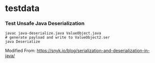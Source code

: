 # testdata

### Test Unsafe Java Deserialization

```
javac java-deserialize.java ValueObject.java
# generate payload and write to ValueObject2.ser
java Deserialize
```

Modified From: https://snyk.io/blog/serialization-and-deserialization-in-java/